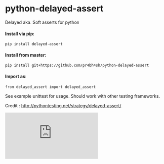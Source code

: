 # python-delayed-assert

Delayed aka. Soft asserts for python

#### Install via pip:
    pip install delayed-assert 
    
#### Install from master:
    pip install git+https://github.com/pr4bh4sh/python-delayed-assert

#### Import as:

    from delayed_assert import delayed_assert

See example unittest for usage. Should work with other testing frameworks.

Credit : <http://pythontesting.net/strategy/delayed-assert/>

[![Analytics](https://ga-beacon.appspot.com/UA-112360589-1/python-delayed-assert/README.md?pixel)](https://github.com/igrigorik/ga-beacon)
